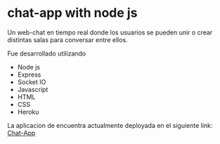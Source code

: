 # chat-app with node js

Un web-chat en tiempo real donde los usuarios se pueden unir o crear distintas salas para conversar entre ellos.

Fue desarrollado utilizando

* Node js
* Express
* Socket IO
* Javascript
* HTML
* CSS
* Heroku

La aplicacion de encuentra actualmente deployada en el siguiente link: 
[Chat-App](https://fernandez-chat-app.herokuapp.com/)

